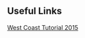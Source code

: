 ## Useful Links

[West Coast Tutorial 2015](https://www.derivative.ca/Events/2015/WorkshopsWestVideos/)